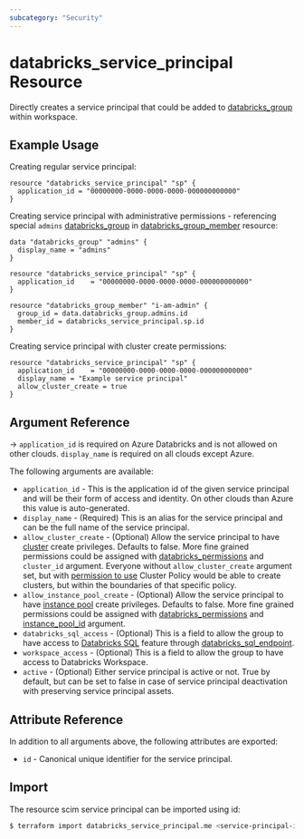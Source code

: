 ```yaml
---
subcategory: "Security"
---
```

# databricks_service_principal Resource

Directly creates a service principal that could be added to [databricks_group](group.md) within workspace.

## Example Usage

Creating regular service principal:

```hcl
resource "databricks_service_principal" "sp" {
  application_id = "00000000-0000-0000-0000-000000000000"
}
```

Creating service principal with administrative permissions - referencing special `admins` [databricks_group](../data-sources/group.md) in [databricks_group_member](group_member.md) resource:

```hcl
data "databricks_group" "admins" {
  display_name = "admins"
}

resource "databricks_service_principal" "sp" {
  application_id    = "00000000-0000-0000-0000-000000000000"
}

resource "databricks_group_member" "i-am-admin" {
  group_id = data.databricks_group.admins.id
  member_id = databricks_service_principal.sp.id
}
```

Creating service principal with cluster create permissions:

```hcl
resource "databricks_service_principal" "sp" {
  application_id    = "00000000-0000-0000-0000-000000000000"
  display_name = "Example service principal"
  allow_cluster_create = true
}
```

## Argument Reference

-> `application_id` is required on Azure Databricks and is not allowed on other clouds. `display_name` is required on all clouds except Azure.

The following arguments are available:

* `application_id` - This is the application id of the given service principal and will be their form of access and identity. On other clouds than Azure this value is auto-generated.
* `display_name` - (Required) This is an alias for the service principal and can be the full name of the service principal.
* `allow_cluster_create` -  (Optional) Allow the service principal to have [cluster](cluster.md) create privileges. Defaults to false. More fine grained permissions could be assigned with [databricks_permissions](permissions.md#Cluster-usage) and `cluster_id` argument. Everyone without `allow_cluster_create` argument set, but with [permission to use](permissions.md#Cluster-Policy-usage) Cluster Policy would be able to create clusters, but within the boundaries of that specific policy.
* `allow_instance_pool_create` -  (Optional) Allow the service principal to have [instance pool](instance_pool.md) create privileges. Defaults to false. More fine grained permissions could be assigned with [databricks_permissions](permissions.md#Instance-Pool-usage) and [instance_pool_id](permissions.md#instance_pool_id) argument.
* `databricks_sql_access` - (Optional) This is a field to allow the group to have access to [Databricks SQL](https://databricks.com/product/databricks-sql) feature through [databricks_sql_endpoint](sql_endpoint.md).
* `workspace_access` - (Optional) This is a field to allow the group to have access to Databricks Workspace.
* `active` - (Optional) Either service principal is active or not. True by default, but can be set to false in case of service principal deactivation with preserving service principal assets.

## Attribute Reference

In addition to all arguments above, the following attributes are exported:

* `id` - Canonical unique identifier for the service principal.

## Import

The resource scim service principal can be imported using id:

```bash
$ terraform import databricks_service_principal.me <service-principal-id>
```
